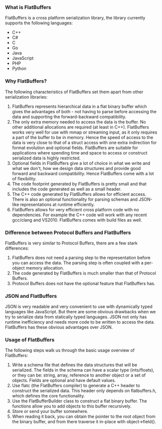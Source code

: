 ### What is FlatBuffers

FlatBuffers is a cross platform serialization library, the library currently supports the following languages:
- C++
- C#
- C
- Go
- Java
- JavaScript
- PHP
- Python

### Why FlatBuffers?

The following characteristics of FlatBuffers set them apart from other serialization libraries:

1.  FlatBuffers represents hierarchical data in a flat binary buffer which gives the advantages of both - not having to parse before accessing the data and supporting the forward-backward compatibility.
2.  The only extra memory needed to access the data is the buffer. No other additional allocations are required (at least in C++). FlatBuffers works very well for use with mmap or streaming input, as it only requires a part of the buffer to be in memory. Hence the speed of access to the data is very close to that of a struct access with one extra indirection for format evolution and optional fields. FlatBuffers are suitable for applications where spending time and space to access or construct serialized data is highly restricted.
3.  Optional fields in FlatBuffers give a lot of choice in what we write and what we don't, how we design data structures and provide good forward and backward compatibility. Hence FlatBuffers come with a lot of flexibility.
4.  The code footprint generated by FlatBuffers is pretty small and that includes the code generated as well as a small header. 
5.  The C++ code generated by FlatBuffers allows for efficient access. There is also an optional functionality for parsing schemas and JSON-like representations at runtime efficiently.
6.  FlatBuffers allows for very efficient cross platform code with no dependencies. For example the C++ code will work with any recent gcc/clang and VS2010. FlatBuffers comes with build files as well.

### Difference between Protocol Buffers and FlatBuffers

FlatBuffers is very similar to Protocol Buffers, there are a few stark differences:
1.  FlatBuffers does not need a parsing step to the representation before you can access the data. The parsing step is often coupled with a per-object memory allocation. 
2.  The code generated by FlatBuffers is much smaller than that of Protocol Buffers.
3.  Protocol Buffers does not have the optional feature that FlatBuffers has.

### JSON and FlatBuffers

JSON is very readable and very convenient to use with dynamically typed languages like JavaScript. But there are some obvious drawbacks when we try to serialize data from statically typed languages. JSON not only has runtime inefficiency and needs more code to be written to access the data. FlatBuffers has these obvious advantages over JSON.

### Usage of FlatBuffers

The following steps walk us through the basic usage overview of FlatBuffers:
1.  Write a schema file that defines the data structures that will be serialized. The fields in the schema can have a scalar type (ints/floats), or they can be: string, array, reference to another object or a set of objects. Fields are optional and have default values.
2.  Use flatc (the FlatBuffers compiler) to generate a C++ header to construct the serialized data. This header only depends on flatbuffers.h, which defines the core functionality.
3.  Use the FlatBufferBuilder class to construct a flat binary buffer. The functions allow you to add objects to this buffer recursively.
4.  Store or send your buffer somewhere.
5.  When reading it back, you can obtain the pointer to the root object from the binary buffer, and from there traverse it  in-place with object->field().
